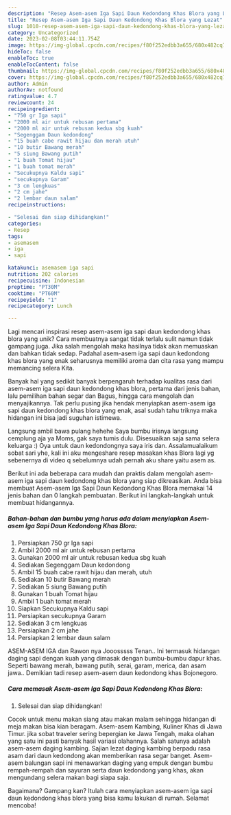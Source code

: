 ```yaml
---
description: "Resep Asem-asem Iga Sapi Daun Kedondong Khas Blora yang Lezat"
title: "Resep Asem-asem Iga Sapi Daun Kedondong Khas Blora yang Lezat"
slug: 1010-resep-asem-asem-iga-sapi-daun-kedondong-khas-blora-yang-lezat
category: Uncategorized
date: 2023-02-08T03:44:11.754Z
image: https://img-global.cpcdn.com/recipes/f80f252edbb3a655/680x482cq70/asem-asem-iga-sapi-daun-kedondong-khas-blora-foto-resep-utama.jpg
hideToc: false
enableToc: true
enableTocContent: false
thumbnail: https://img-global.cpcdn.com/recipes/f80f252edbb3a655/680x482cq70/asem-asem-iga-sapi-daun-kedondong-khas-blora-foto-resep-utama.jpg
cover: https://img-global.cpcdn.com/recipes/f80f252edbb3a655/680x482cq70/asem-asem-iga-sapi-daun-kedondong-khas-blora-foto-resep-utama.jpg
author: Admin
authorAv: notfound
ratingvalue: 4.7
reviewcount: 24
recipeingredient:
- "750 gr Iga sapi"
- "2000 ml air untuk rebusan pertama"
- "2000 ml air untuk rebusan kedua sbg kuah"
- "Segenggam Daun kedondong"
- "15 buah cabe rawit hijau dan merah utuh"
- "10 butir Bawang merah"
- "5 siung Bawang putih"
- "1 buah Tomat hijau"
- "1 buah tomat merah"
- "Secukupnya Kaldu sapi"
- "secukupnya Garam"
- "3 cm lengkuas"
- "2 cm jahe"
- "2 lembar daun salam"
recipeinstructions:

- "Selesai dan siap dihidangkan!"
categories:
- Resep
tags:
- asemasem
- iga
- sapi

katakunci: asemasem iga sapi 
nutrition: 202 calories
recipecuisine: Indonesian
preptime: "PT30M"
cooktime: "PT60M"
recipeyield: "1"
recipecategory: Lunch

---
```





Lagi mencari inspirasi resep asem-asem iga sapi daun kedondong khas blora yang unik? Cara membuatnya sangat tidak terlalu sulit namun tidak gampang juga. Jika salah mengolah maka hasilnya tidak akan memuaskan dan bahkan tidak sedap. Padahal asem-asem iga sapi daun kedondong khas blora yang enak seharusnya memiliki aroma dan cita rasa yang mampu memancing selera Kita.





Banyak hal yang sedikit banyak berpengaruh terhadap kualitas rasa dari asem-asem iga sapi daun kedondong khas blora, pertama dari jenis bahan, lalu pemilihan bahan segar dan Bagus, hingga cara mengolah dan menyajikannya. Tak perlu pusing jika hendak menyiapkan asem-asem iga sapi daun kedondong khas blora yang enak,      asal sudah tahu triknya maka hidangan ini bisa jadi suguhan istimewa.














Langsung ambil bawa pulang hehehe Saya bumbu irisnya langsung cemplung aja ya Moms, gak saya tumis dulu. Disesuaikan saja sama selera keluarga :) Oya untuk daun kedondongnya saya iris dan. Assalamualaikum sobat sari yhe, kali ini aku mengeshare resep masakan khas Blora lagi yg sebenernya di video q sebelumnya udah pernah aku share yaitu asem as.






Berikut ini ada beberapa cara mudah dan praktis dalam mengolah asem-asem iga sapi daun kedondong khas blora yang siap dikreasikan. Anda bisa membuat Asem-asem Iga Sapi Daun Kedondong Khas Blora memakai 14 jenis bahan dan 0 langkah pembuatan. Berikut ini langkah-langkah untuk membuat hidangannya.

<!--inarticleads1-->

##### Bahan-bahan dan bumbu yang harus ada dalam menyiapkan Asem-asem Iga Sapi Daun Kedondong Khas Blora:

1. Persiapkan 750 gr Iga sapi
1. Ambil 2000 ml air untuk rebusan pertama
1. Gunakan 2000 ml air untuk rebusan kedua sbg kuah
1. Sediakan Segenggam Daun kedondong
1. Ambil 15 buah cabe rawit hijau dan merah, utuh
1. Sediakan 10 butir Bawang merah
1. Sediakan 5 siung Bawang putih
1. Gunakan 1 buah Tomat hijau
1. Ambil 1 buah tomat merah
1. Siapkan Secukupnya Kaldu sapi
1. Persiapkan secukupnya Garam
1. Sediakan 3 cm lengkuas
1. Persiapkan 2 cm jahe
1. Persiapkan 2 lembar daun salam


ASEM-ASEM IGA dan Rawon nya Jooosssss Tenan.. Ini termasuk hidangan daging sapi dengan kuah yang dimasak dengan bumbu-bumbu dapur khas. Seperti bawang merah, bawang putih, serai, garam, merica, dan asam jawa.. Demikian tadi resep asem-asem daun kedondong khas Bojonegoro. 

<!--inarticleads2-->

##### Cara memasak Asem-asem Iga Sapi Daun Kedondong Khas Blora:


1. Selesai dan siap dihidangkan!

Cocok untuk menu makan siang atau makan malam sehingga hidangan di meja makan bisa kian beragam. Asem-asem Kambing, Kuliner Khas di Jawa Timur. jika sobat traveler sering bepergian ke Jawa Tengah, maka olahan yang satu ini pasti banyak hasil variasi olahannya. Salah satunya adalah asem-asem daging kambing. Sajian lezat daging kambing berpadu rasa asam dari daun kedondong akan memberikan rasa segar banget. Asem-asem balungan sapi ini menawarkan daging yang empuk dengan bumbu rempah-rempah dan sayuran serta daun kedondong yang khas, akan mengundang selera makan bagi siapa saja. 

Bagaimana? Gampang kan? Itulah cara menyiapkan asem-asem iga sapi daun kedondong khas blora yang bisa kamu lakukan di rumah. Selamat mencoba!
